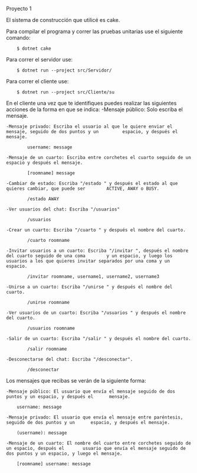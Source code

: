 Proyecto 1

El sistema de construcción que utilicé es cake.

Para compilar el programa y correr las pruebas unitarias use el siguiente comando:

		$ dotnet cake
		
Para correr el servidor use:

		$ dotnet run --project src/Servidor/
		
Para correr el cliente use:

		$ dotnet run --project src/Cliente/su
		


En el cliente una vez que te identifiques puedes realizar las siguientes acciones de la forma en que se indica:
	-Mensaje público: Solo escriba el mensaje.	
	
	-Mensaje privado: Escriba el usuario al que le quiere enviar el mensaje, seguido de dos puntos y un 		espacio, y después el mensaje.
	
			username: message
			
	-Mensaje de un cuarto: Escriba entre corchetes el cuarto seguido de un espacio y después el mensaje.
	
			[roomname] message
			
	-Cambiar de estado: Escriba "/estado " y después el estado al que quieres cambiar, que puede ser 		ACTIVE, AWAY o BUSY.
	
			/estado AWAY
			
	-Ver usuarios del chat: Escriba "/usuarios"
	
			/usuarios
			
	-Crear un cuarto: Escriba "/cuarto " y después el nombre del cuarto.
	
			/cuarto roomname
			
	-Invitar usuarios a un cuarto: Escriba "/invitar ", después el nombre del cuarto seguido de una coma 		y un espacio, y luego los usuarios a los que quieres invitar separados por una coma y un espacio.
	
			/invitar roomname, username1, username2, username3
			
	-Unirse a un cuarto: Escriba "/unirse " y después el nombre del cuarto.
	
			/unirse roomname
			
	-Ver usuarios de un cuarto: Escriba "/usuarios " y después el nombre del cuarto.
	
			/usuarios roomname
			
	-Salir de un cuarto: Escriba "/salir " y después el nombre del cuarto.
	
			/salir roomname
			
	-Desconectarse del chat: Escriba "/desconectar".
	
			/desconectar
			
			
Los mensajes que recibas se verán de la siguiente forma:

	-Mensaje público: El usuario que envía el mensaje seguido de dos puntos y un espacio, y después el 		mensaje.
	
		username: message
		
	-Mensaje privado: El usuario que envía el mensaje entre paréntesis, seguido de dos puntos y un 		espacio, y después el mensaje.
	
		(username): message
		
	-Mensaje de un cuarto: El nombre del cuarto entre corchetes seguido de un espacio, después el 		usuario que envía el mensaje seguido de dos puntos y un espacio, y luego el mensaje.
	
		[roomname] username: message
		
